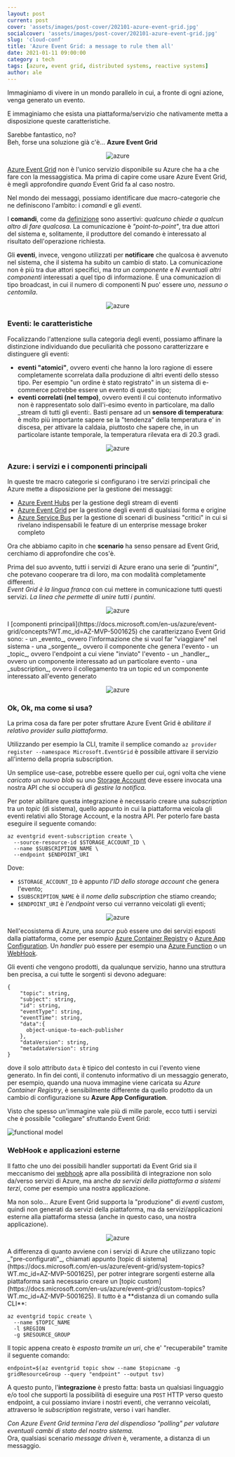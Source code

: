 ```yaml
---
layout: post
current: post
cover: 'assets/images/post-cover/202101-azure-event-grid.jpg'
socialcover: 'assets/images/post-cover/202101-azure-event-grid.jpg'
slug: 'cloud-conf'
title: 'Azure Event Grid: a message to rule them all'
date: 2021-01-11 09:00:00
category : tech
tags: [azure, event grid, distributed systems, reactive systems]
author: ale
---
```

Immaginiamo di vivere in un mondo parallelo in cui, a fronte di ogni azione, venga generato un evento. 

E immaginiamo che esista una piattaforma/servizio che nativamente metta a disposizione queste caratteristiche. 

Sarebbe fantastico, no?<br/>
Beh, forse una soluzione già c'è... **Azure Event Grid**


<figure style="text-align:center"><img src="/assets/images/post-content/azure-event-grid/eventgrid_azure-icons.png" alt="azure" />

</figure>

[Azure Event Grid](https://docs.microsoft.com/en-us/azure/event-grid/?WT.mc_id=AZ-MVP-5001625) non è l'unico servizio disponibile su Azure che ha a che fare con la messaggistica. Ma prima di capire come usare Azure Event Grid, è megli approfondire _quando_ Event Grid fa al caso nostro.

Nel mondo dei messaggi, possiamo identificare due macro-categorie che ne definiscono l'ambito: i _comandi_ e gli _eventi_.

I **comandi**, come da [definizione](https://www.treccani.it/vocabolario/comando1/) sono assertivi: *qualcuno chiede a qualcun altro di fare qualcosa*. La comunicazione è *"point-to-point"*, tra due attori del sistema e, solitamente, il produttore del comando è interessato al risultato dell'operazione richiesta.

Gli **eventi**, invece, vengono utilizzati per **notificare** che qualcosa è avvenuto nel sistema, che il sistema ha subito un cambio di stato. La comunicazione non è più tra due attori specifici, ma *tra un componente* e *N eventuali altri componenti* interessati a quel tipo di informazione. &Egrave; una comunicazion di tipo broadcast, in cui il numero di componenti N puo' essere _uno, nessuno o centomila_.
<figure style="text-align:center"><img src="/assets/images/post-content/azure-event-grid/eventgrid_bottle.png" alt="azure" />
</figure>

### Eventi: le caratteristiche
Focalizzando l'attenzione sulla categoria degli eventi, possiamo affinare la distinzione individuando due peculiarità che possono caratterizzare e distinguere gli eventi:
- **eventi "atomici"**, ovvero eventi che hanno la loro ragione di essere completamente scorrelata dalla produzione di altri eventi dello stesso tipo. Per esempio "un ordine è stato registrato" in un sistema di e-commerce potrebbe essere un evento di questo tipo;
- **eventi correlati (nel tempo)**, ovvero eventi il cui contenuto informativo non è rappresentato solo dall'i-esimo evento in particolare, ma dallo _stream di tutti gli eventi:. Basti pensare ad un **sensore di temperatura**: è molto più importante sapere se la "tendenza" della temperatura e' in discesa, per attivare la caldaia, piuttosto che sapere che, in un particolare istante temporale, la temperatura rilevata era di 20.3 gradi.
<figure style="text-align:center"><img src="/assets/images/post-content/azure-event-grid/eventgrid_letters.png" alt="azure" />

</figure>

### Azure: i servizi e i componenti principali
In queste tre macro categorie si configurano i tre servizi principali che Azure mette a disposizione per la gestione dei messaggi:
- [Azure Event Hubs](https://azure.microsoft.com/en-us/services/event-hubs/?WT.mc_id=AZ-MVP-5001625) per la gestione degli stream di eventi
- [Azure Event Grid](https://docs.microsoft.com/en-us/azure/event-grid/?WT.mc_id=AZ-MVP-5001625) per la gestione degli eventi di qualsiasi forma e origine
- [Azure Service Bus](https://docs.microsoft.com/en-us/azure/service-bus-messaging/service-bus-messaging-overview?WT.mc_id=AZ-MVP-5001625) per la gestione di scenari di business "critici" in cui si rivelano indispensabili le feature di un enterprise message broker completo

Ora che abbiamo capito in che **scenario** ha senso pensare ad Event Grid, cerchiamo di approfondire che cos'è.

Prima del suo avvento, tutti i servizi di Azure erano una serie di _"puntini"_, che potevano cooperare tra di loro, ma con modalità completamente differenti. <br/>
_Event Grid è la lingua franca_ con cui mettere in comunicazione tutti questi servizi. _La linea che permette di unire tutti i puntini_.

<figure style="text-align:center"><img src="/assets/images/post-content/azure-event-grid/eventgrid_mail.png" alt="azure" />

</figure>
I [componenti principali](https://docs.microsoft.com/en-us/azure/event-grid/concepts?WT.mc_id=AZ-MVP-5001625) che caratterizzano Event Grid sono:
- un _evento_, ovvero l'informazione che si vuol far "viaggiare" nel sistema
- una _sorgente_, ovvero il componente che genera l'evento
- un _topic_, ovvero l'endpoint a cui viene "inviato" l'evento
- un _handler_, ovvero un componente interessato ad un particolare evento
- una _subscription_, ovvero il collegamento tra un topic ed un componente interessato all'evento generato
<figure style="text-align:center"><img src="/assets/images/post-content/azure-event-grid/eventgrid_postbox.png" alt="azure" />
</figure>

### Ok, Ok, ma come si usa?
La prima cosa da fare per poter sfruttare Azure Event Grid è _abilitare il relativo provider sulla piattaforma_.

Utilizzando per esempio la CLI, tramite il semplice comando `az provider register --namespace Microsoft.EventGrid` è possibile attivare il servizio all'interno della propria subscription.  

Un semplice use-case, potrebbe essere quello per cui, ogni volta che viene _caricato un nuovo blob_ su uno [Storage Account](https://docs.microsoft.com/en-us/azure/storage/common/storage-account-overview?WT.mc_id=AZ-MVP-5001625) deve essere invocata una nostra API che si occuperà di _gestire la notifica_.

Per poter abilitare questa integrazione è necessario creare una _subscription_ tra un _topic_ (di sistema), quello appunto in cui la piattaforma veicola gli eventi relativi allo Storage Account, e la nostra API. Per poterlo fare basta eseguire il seguente comando:

```
az eventgrid event-subscription create \
  --source-resource-id $STORAGE_ACCOUNT_ID \
  --name $SUBSCRIPTION_NAME \
  --endpoint $ENDPOINT_URI
```

Dove:
- `$STORAGE_ACCOUNT_ID` è appunto _l'ID dello storage account_ che genera l'evento;
- `$SUBSCRIPTION_NAME` è il _nome della subscription_ che stiamo creando;
- `$ENDPOINT_URI` è _l'endpoint_ verso cui verranno veicolati gli eventi;

<figure style="text-align:center"><img src="/assets/images/post-content/azure-event-grid/eventgrid_mailbox.png" alt="azure" />

</figure>

Nell'ecosistema di Azure, una _source_ può essere uno dei servizi esposti dalla piattaforma, come per esempio [Azure Container Registry](https://docs.microsoft.com/en-us/azure/event-grid/event-schema-container-registry?WT.mc_id=AZ-MVP-5001625) o [Azure App Configuration](https://docs.microsoft.com/en-us/azure/event-grid/event-schema-app-configuration?WT.mc_id=AZ-MVP-5001625). Un _handler_ può essere per esempio una [Azure Function](https://docs.microsoft.com/en-us/azure/event-grid/handler-functions?WT.mc_id=AZ-MVP-5001625) o un [WebHook](https://docs.microsoft.com/en-us/azure/event-grid/handler-webhooks?WT.mc_id=AZ-MVP-5001625).  

Gli eventi che vengono prodotti, da qualunque servizio, hanno una struttura ben precisa, a cui tutte le sorgenti si devono adeguare:

```
{
    "topic": string,
    "subject": string,
    "id": string,
    "eventType": string,
    "eventTime": string,
    "data":{
      object-unique-to-each-publisher
    },
    "dataVersion": string,
    "metadataVersion": string
}
```

dove il solo attributo `data` è tipico del contesto in cui l'evento viene generato. In fin dei conti, il contenuto informativo di un messaggio generato, per esempio, quando una nuova immagine viene caricata su _Azure Container Registry_, è sensibilmente differente da quello prodotto da un cambio di configurazione su **Azure App Configuration**.

Visto che spesso un'immagine vale più di mille parole, ecco tutti i servizi che è possibile "collegare" sfruttando Event Grid:


![functional model](https://docs.microsoft.com/en-us/azure/event-grid/media/overview/functional-model.png?WT.mc_id=AZ-MVP-5001625)

### WebHook e applicazioni esterne
Il fatto che uno dei possibili handler supportati da Event Grid sia il meccanismo dei [webhook](https://docs.microsoft.com/en-us/azure/event-grid/handler-webhooks?WT.mc_id=AZ-MVP-5001625) apre alla possibilità di integrazione non solo da/verso servizi di Azure, ma anche _da servizi della piattaforma a sistemi terzi_, come per esempio una nostra applicazione.  

Ma non solo... Azure Event Grid supporta la "produzione" di _eventi custom_, quindi non generati da servizi della piattaforma, ma da servizi/applicazioni esterne alla piattaforma stessa (anche in questo caso, una nostra applicazione).  
<figure style="text-align:center"><img src="/assets/images/post-content/azure-event-grid/eventgrid_missing-part.png" alt="azure" />

</figure>
A differenza di quanto avviene con i servizi di Azure che utilizzano topic _"pre-configurati"_, chiamati appunto [topic di sistema](https://docs.microsoft.com/en-us/azure/event-grid/system-topics?WT.mc_id=AZ-MVP-5001625), per potrer integrare sorgenti esterne alla piattaforma sarà necessario creare un [topic custom](https://docs.microsoft.com/en-us/azure/event-grid/custom-topics?WT.mc_id=AZ-MVP-5001625).  
Il tutto è a **distanza di un comando sulla CLI**:

```
az eventgrid topic create \
  --name $TOPIC_NAME 
  -l $REGION 
  -g $RESOURCE_GROUP
```

Il topic appena creato è _esposto tramite un uri_, che e' "recuperabile" tramite il seguente comando:

```
endpoint=$(az eventgrid topic show --name $topicname -g gridResourceGroup --query "endpoint" --output tsv)
```

A questo punto, l'**integrazione** è presto fatta: basta un qualsiasi linguaggio e/o tool che supporti la possibilità di eseguire una `POST` HTTP verso questo endpoint, a cui possiamo inviare i nostri eventi, che verranno veicolati, attraverso le _subscription_ registrate, verso i vari handler.

_Con Azure Event Grid termina l'era del dispendioso "polling" per valutare eventuali cambi di stato del nostro sistema._ <br/>
Ora, qualsiasi scenario _message driven_ è, veramente, a distanza di un messaggio.


